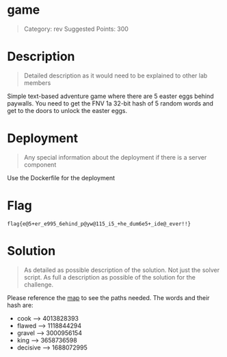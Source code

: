 # game

> Category: rev
> Suggested Points: 300

# Description
> Detailed description as it would need to be explained to other lab members

Simple text-based adventure game where there are 5 easter eggs behind paywalls. You need to get the FNV 1a 32-bit hash of 5 random words and get to the doors to unlock the easter eggs.

# Deployment
> Any special information about the deployment if there is a server component

Use the Dockerfile for the deployment

# Flag

`flag{e@5+er_e995_6ehind_p@yw@115_i5_+he_dum6e5+_ide@_ever!!}`

# Solution
> As detailed as possible description of the solution. Not just the solver script. As full a description as possible of the solution for the challenge.

Please reference the [map](map.txt) to see the paths needed. The words and their hash are:
- cook --> 4013828393
- flawed --> 1118844294
- gravel --> 3000956154
- king --> 3658736598
- decisive --> 1688072995
